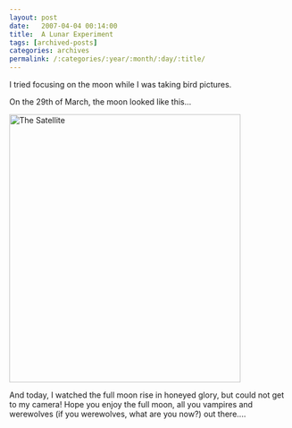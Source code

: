 ```yaml
---
layout: post
date:	2007-04-04 00:14:00
title:  A Lunar Experiment
tags: [archived-posts]
categories: archives
permalink: /:categories/:year/:month/:day/:title/
---
```

I tried focusing on the moon while I was taking bird pictures.

On the 29th of March, the moon looked like this...

<a href="http://www.flickr.com/photos/7593633@N04/440920107/" title="Photo Sharing"><img src="http://farm1.static.flickr.com/191/440920107_e3396ea56f_o.jpg" width="414" height="480" alt="The Satellite" /></a>

And today, I watched the full moon rise in honeyed glory, but could not get to my camera! Hope you enjoy the full moon, all you vampires and werewolves (if you werewolves, what are you now?) out there....
